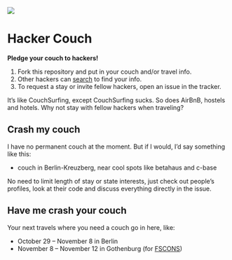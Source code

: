 ![](https://raw.github.com/jancborchardt/hackercouch/master/hackercouch.png)
# Hacker Couch

**Pledge your couch to hackers!**

1. Fork this repository and put in your couch and/or travel info.
2. Other hackers can [search](https://github.com/search?q=hackercouch+berlin) to find your info.
3. To request a stay or invite fellow hackers, open an issue in the tracker.

It’s like CouchSurfing, except CouchSurfing sucks. So does AirBnB, hostels and hotels. Why not stay with fellow hackers when traveling?


## Crash my couch
I have no permanent couch at the moment. But if I would, I’d say something like this:

* couch in Berlin-Kreuzberg, near cool spots like betahaus and c-base

No need to limit length of stay or state interests, just check out people’s profiles, look at their code and discuss everything directly in the issue.


## Have me crash your couch
Your next travels where you need a couch go in here, like:

* October 29 – November 8 in Berlin
* November 8 – November 12 in Gothenburg (for [FSCONS](https://fscons.org/2012/))

